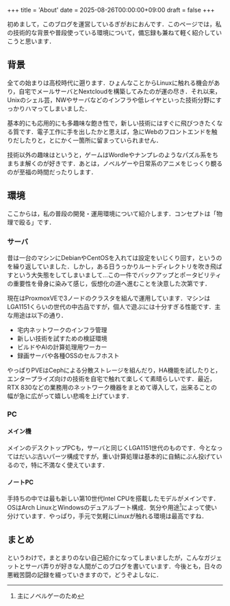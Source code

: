 +++
title = 'About'
date = 2025-08-26T00:00:00+09:00
draft = false
+++

初めまして，このブログを運営しているぎがおにおんです．このページでは，私の技術的な背景や普段使っている環境について，備忘録も兼ねて軽く紹介していこうと思います．

## 背景

全ての始まりは高校時代に遡ります．ひょんなことからLinuxに触れる機会があり，自宅でメールサーバとNextcloudを構築してみたのが運の尽き．それ以来，Unixのシェル芸，NWやサーバなどのインフラや低レイヤといった技術分野にすっかりハマってしまいました．

基本的にも応用的にも多趣味な飽き性で，新しい技術にはすぐに飛びつきたくなる質です．電子工作に手を出したかと思えば，急にWebのフロントエンドを触りだしたりと，とにかく一箇所に留まっていられません．

技術以外の趣味はというと，ゲームはWordleやナンプレのようなパズル系をちまちま解くのが好きです．あとは，ノベルゲーや日常系のアニメをじっくり覩るのが至福の時間だったりします．

## 環境

ここからは，私の普段の開発・運用環境について紹介します．コンセプトは「物理で殴る」です．

### サーバ

昔は一台のマシンにDebianやCentOSを入れては設定をいじくり回す，というのを繰り返していました．しかし，ある日うっかりルートディレクトリを吹き飛ばすという大失態をしてしまいまして...この一件でバックアップとポータビリティの重要性を骨身に染みて感じ，仮想化の道へ進むことを決意した次第です．


現在はProxmoxVEで3ノードのクラスタを組んで運用しています．マシンはLGA1151くらいの世代の中古品ですが，個人で遊ぶには十分すぎる性能です．主な用途は以下の通り．

* 宅内ネットワークのインフラ管理
* 新しい技術を試すための検証環境
* ビルドやAIの計算処理用ワーカー
* 録画サーバや各種OSSのセルフホスト

やっぱりPVEはCephによる分散ストレージを組んだり，HA機能を試したりと，エンタープライズ向けの技術を自宅で触れて楽しくて素晴らしいです．最近，RTX 830などの業務用のネットワーク機器をまとめて導入して，出来ることの幅が急に広がって嬉しい悲鳴を上げています．

### PC

#### メイン機
メインのデスクトップPCも，サーバと同じくLGA1151世代のものです．今となってはだいぶ古いパーツ構成ですが，重い計算処理は基本的に自鯖にぶん投げているので，特に不満なく使えています．

#### ノートPC
手持ちの中では最も新しい第10世代Intel CPUを搭載したモデルがメインです．OSはArch LinuxとWindowsのデュアルブート構成．気分や用途[^1]によって使い分けています．やっぱり，手元で気軽にLinuxが触れる環境は最高ですね．
[^1]: 主にノベルゲーのため

## まとめ
というわけで，まとまりのない自己紹介になってしまいましたが，こんなガジェットとサーバ弄りが好きな人間がこのブログを書いています．今後とも，日々の悪戦苦闘の記録を綴っていきますので，どうぞよしなに．
